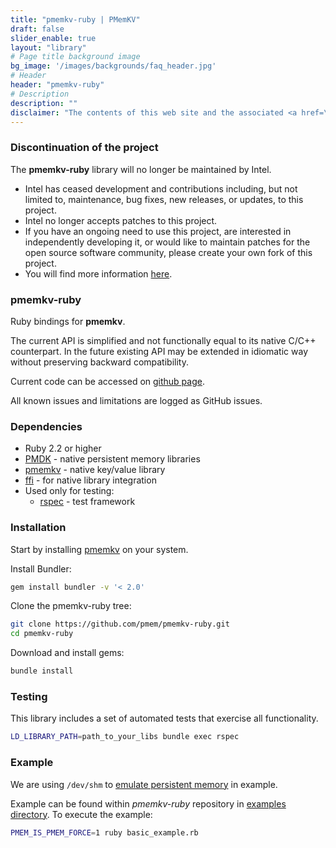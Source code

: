 ```yaml
---
title: "pmemkv-ruby | PMemKV"
draft: false
slider_enable: true
layout: "library"
# Page title background image
bg_image: '/images/backgrounds/faq_header.jpg'
# Header
header: "pmemkv-ruby"
# Description
description: ""
disclaimer: "The contents of this web site and the associated <a href=\"https://github.com/pmem\">GitHub repositories</a> are BSD-licensed open source."
---
```


### Discontinuation of the project
The **pmemkv-ruby** library will no longer be maintained by Intel.
- Intel has ceased development and contributions including, but not limited to, maintenance, bug fixes, new releases,
or updates, to this project.
- Intel no longer accepts patches to this project.
- If you have an ongoing need to use this project, are interested in independently developing it, or would like to
maintain patches for the open source software community, please create your own fork of this project.
- You will find more information [here](/blog/2022/11/update-on-pmdk-and-our-long-term-support-strategy/).

### pmemkv-ruby

Ruby bindings for **pmemkv**.

The current API is simplified and not functionally equal to its native C/C++ counterpart.
In the future existing API may be extended in idiomatic way without preserving backward compatibility.

Current code can be accessed on <a href="https://github.com/pmem/pmemkv-ruby">github page</a>.

All known issues and limitations are logged as GitHub issues.

### Dependencies

* Ruby 2.2 or higher
* [PMDK](https://github.com/pmem/pmdk) - native persistent memory libraries
* [pmemkv](https://github.com/pmem/pmemkv) - native key/value library
* [ffi](https://github.com/ffi/ffi) - for native library integration
* Used only for testing:
  * [rspec](https://github.com/rspec/rspec) - test framework

### Installation

Start by installing [pmemkv](https://github.com/pmem/pmemkv/blob/master/INSTALLING.md) on your system.

Install Bundler:

```bash
gem install bundler -v '< 2.0'
```

Clone the pmemkv-ruby tree:

```bash
git clone https://github.com/pmem/pmemkv-ruby.git
cd pmemkv-ruby
```

Download and install gems: 

```bash
bundle install
```
### Testing

This library includes a set of automated tests that exercise all functionality.

```bash
LD_LIBRARY_PATH=path_to_your_libs bundle exec rspec
```

### Example

We are using `/dev/shm` to [emulate persistent memory](/2016/02/22/pm-emulation.html) in example.

Example can be found within *pmemkv-ruby* repository in [examples directory](https://github.com/pmem/pmemkv-ruby/tree/master/examples).
To execute the example:

```bash
PMEM_IS_PMEM_FORCE=1 ruby basic_example.rb
```
